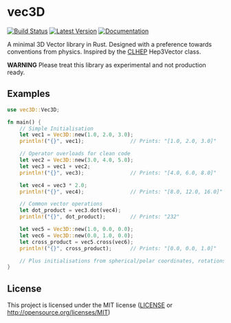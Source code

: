# vec3D

[![Build Status](https://travis-ci.org/jaredvann/vec3D.svg?branch=master)](https://travis-ci.org/jaredvann/vec3D)
[![Latest Version](https://img.shields.io/crates/v/vec3D.svg)](https://crates.io/crates/vec3D)
[![Documentation](https://docs.rs/vec3D/badge.svg)](https://docs.rs/vec3D)

A minimal 3D Vector library in Rust. Designed with a preference towards conventions from physics. Inspired by the [CLHEP](http://proj-clhep.web.cern.ch/proj-clhep/) Hep3Vector class.

**WARNING** Please treat this library as experimental and not production ready.

## Examples

```rust
use vec3D::Vec3D;

fn main() {
    // Simple Initialisation
    let vec1 = Vec3D::new(1.0, 2.0, 3.0);
    println!("{}", vec1);               // Prints: "[1.0, 2.0, 3.0]"

    // Operator overloads for clean code
    let vec2 = Vec3D::new(3.0, 4.0, 5.0);
    let vec3 = vec1 + vec2;
    println!("{}", vec3);               // Prints: "[4.0, 6.0, 8.0]"

    let vec4 = vec3 * 2.0;
    println!("{}", vec4);               // Prints: "[8.0, 12.0, 16.0]"

    // Common vector operations
    let dot_product = vec3.dot(vec4);
    println!("{}", dot_product);        // Prints: "232"

    let vec5 = Vec3D::new(1.0, 0.0, 0.0);
    let vec6 = Vec3D::new(0.0, 1.0, 0.0);
    let cross_product = vec5.cross(vec6);
    println!("{}", cross_product);      // Prints: "[0.0, 0.0, 1.0]"

    // Plus initialisations from spherical/polar coordinates, rotations and more
}
```

## License

This project is licensed under the MIT license ([LICENSE](LICENSE) or http://opensource.org/licenses/MIT)
